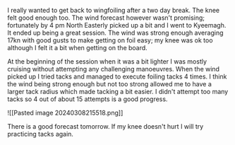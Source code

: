 I really wanted to get back to wingfoiling after a two day break. The knee felt good enough too. The wind forecast however wasn't promising; fortunately by 4 pm North Easterly picked up a bit and I went to Kyeemagh. It ended up being a great session. The wind was strong enough averaging 17kn with good gusts to make getting on foil easy; my knee was ok too although I felt it a bit when getting on the board. 

At the beginning of the session when it was a bit lighter I was mostly cruising without attempting any challenging manoeuvres. When the wind picked up I tried tacks and managed to execute foiling tacks 4 times. I think the wind being strong enough but not too strong allowed me to have a larger tack radius which made tacking a bit easier. I didn't attempt too many tacks so 4 out of about 15 attempts is a good progress. 

![[Pasted image 20240308215518.png]]

There is a good forecast tomorrow. If my knee doesn't hurt I will try practicing tacks again. 